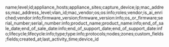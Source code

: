 name;level;id;appliance_hosts;appliance_sites;capture_device;ip;mac_address;mac_address_level;vlan_id;mac_vendor;os;os:info;roles;vendor;is_ai_enriched;vendor:info;firmware_version;firmware_version:info;os_or_firmware;serial_number;serial_number:info;product_name;product_name:info;end_of_sale_date;end_of_sale_date:info;end_of_support_date;end_of_support_date:info;lifecycle;lifecycle:info;type;type:info;protocols;nodes;zones;custom_fields;fields;created_at;last_activity_time;device_id
